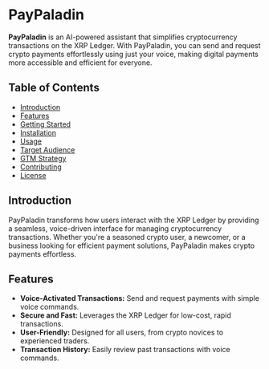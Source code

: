 # PayPaladin

**PayPaladin** is an AI-powered assistant that simplifies cryptocurrency transactions on the XRP Ledger. With PayPaladin, you can send and request crypto payments effortlessly using just your voice, making digital payments more accessible and efficient for everyone.

## Table of Contents

- [Introduction](#introduction)
- [Features](#features)
- [Getting Started](#getting-started)
- [Installation](#installation)
- [Usage](#usage)
- [Target Audience](#target-audience)
- [GTM Strategy](#gtm-strategy)
- [Contributing](#contributing)
- [License](#license)

## Introduction

PayPaladin transforms how users interact with the XRP Ledger by providing a seamless, voice-driven interface for managing cryptocurrency transactions. Whether you're a seasoned crypto user, a newcomer, or a business looking for efficient payment solutions, PayPaladin makes crypto payments effortless.

## Features

- **Voice-Activated Transactions:** Send and request payments with simple voice commands.
- **Secure and Fast:** Leverages the XRP Ledger for low-cost, rapid transactions.
- **User-Friendly:** Designed for all users, from crypto novices to experienced traders.
- **Transaction History:** Easily review past transactions with voice commands.
